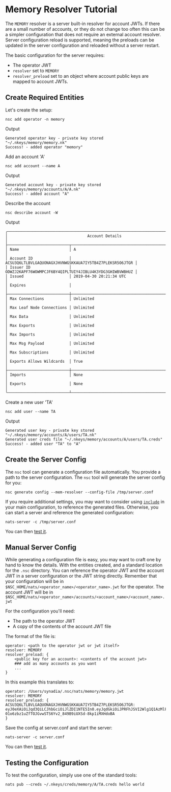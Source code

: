 # Memory Resolver Tutorial

The `MEMORY` resolver is a server built-in resolver for account JWTs. If there are a small number of accounts, or they do not change too often this can be a simpler configuration that does not require an external account resolver. Server configuration reload is supported, meaning the preloads can be updated in the server configuration and reloaded without a server restart.

The basic configuration for the server requires:

* The operator JWT
* `resolver` set to `MEMORY`
* `resolver_preload` set to an object where account public keys are mapped to account JWTs.

## Create Required Entities

Let's create the setup:

```shell
nsc add operator -n memory
```

Output

```
Generated operator key - private key stored "~/.nkeys/memory/memory.nk"
Success! - added operator "memory"
```

Add an account 'A'

```shell
nsc add account --name A
```

Output

```
Generated account key - private key stored "~/.nkeys/memory/accounts/A/A.nk"
Success! - added account "A"
```

Describe the account

```shell
nsc describe account -W
```

Output

```
╭──────────────────────────────────────────────────────────────────────────────────────╮
│                                   Account Details                                    │
├───────────────────────────┬──────────────────────────────────────────────────────────┤
│ Name                      │ A                                                        │
│ Account ID                │ ACSU3Q6LTLBVLGAQUONAGXJHVNWGSKKAUA7IY5TB4Z7PLEKSR5O6JTGR │
│ Issuer ID                 │ ODWZJ2KAPF76WOWMPCJF6BY4QIPLTUIY4JIBLU4K3YDG3GHIWBVWBHUZ │
│ Issued                    │ 2019-04-30 20:21:34 UTC                                  │
│ Expires                   │                                                          │
├───────────────────────────┼──────────────────────────────────────────────────────────┤
│ Max Connections           │ Unlimited                                                │
│ Max Leaf Node Connections │ Unlimited                                                │
│ Max Data                  │ Unlimited                                                │
│ Max Exports               │ Unlimited                                                │
│ Max Imports               │ Unlimited                                                │
│ Max Msg Payload           │ Unlimited                                                │
│ Max Subscriptions         │ Unlimited                                                │
│ Exports Allows Wildcards  │ True                                                     │
├───────────────────────────┼──────────────────────────────────────────────────────────┤
│ Imports                   │ None                                                     │
│ Exports                   │ None                                                     │
╰───────────────────────────┴──────────────────────────────────────────────────────────╯
```

Create a new user 'TA'

```shell
nsc add user --name TA
```

Output

```
Generated user key - private key stored "~/.nkeys/memory/accounts/A/users/TA.nk"
Generated user creds file "~/.nkeys/memory/accounts/A/users/TA.creds"
Success! - added user "TA" to "A"
```

## Create the Server Config

The `nsc` tool can generate a configuration file automatically. You provide a path to the server configuration. The `nsc` tool will generate the server config for you:

```shell
nsc generate config --mem-resolver --config-file /tmp/server.conf 
```

If you require additional settings, you may want to consider using [`include`](/running-a-nats-service/configuration/README.md#include-directive) in your main configuration, to reference the generated files. Otherwise, you can start a server and reference the generated configuration:

```shell
nats-server -c /tmp/server.conf
```

You can then [test it](mem_resolver.md#testing-the-configuration).

## Manual Server Config

While generating a configuration file is easy, you may want to craft one by hand to know the details. With the entities created, and a standard location for the `.nsc` directory. You can reference the operator JWT and the account JWT in a server configuration or the JWT string directly. Remember that your configuration will be in `$NSC_HOME/nats/<operator_name>/<operator_name>.jwt` for the operator. The account JWT will be in `$NSC_HOME/nats/<operator_name>/accounts/<account_name>/<account_name>.jwt`

For the configuration you'll need:

* The path to the operator JWT
* A copy of the contents of the account JWT file

The format of the file is:

```
operator: <path to the operator jwt or jwt itself>
resolver: MEMORY
resolver_preload: {
    <public key for an account>: <contents of the account jwt>
    ### add as many accounts as you want
    ...
}
```

In this example this translates to:

```
operator: /Users/synadia/.nsc/nats/memory/memory.jwt
resolver: MEMORY
resolver_preload: {
ACSU3Q6LTLBVLGAQUONAGXJHVNWGSKKAUA7IY5TB4Z7PLEKSR5O6JTGR: eyJ0eXAiOiJqd3QiLCJhbGciOiJlZDI1NTE5In0.eyJqdGkiOiJPRFhJSVI2Wlg1Q1AzMlFJTFczWFBENEtTSDYzUFNNSEZHUkpaT05DR1RLVVBISlRLQ0JBIiwiaWF0IjoxNTU2NjU1Njk0LCJpc3MiOiJPRFdaSjJLQVBGNzZXT1dNUENKRjZCWTRRSVBMVFVJWTRKSUJMVTRLM1lERzNHSElXQlZXQkhVWiIsIm5hbWUiOiJBIiwic3ViIjoiQUNTVTNRNkxUTEJWTEdBUVVPTkFHWEpIVk5XR1NLS0FVQTdJWTVUQjRaN1BMRUtTUjVPNkpUR1IiLCJ0eXBlIjoiYWNjb3VudCIsIm5hdHMiOnsibGltaXRzIjp7InN1YnMiOi0xLCJjb25uIjotMSwibGVhZiI6LTEsImltcG9ydHMiOi0xLCJleHBvcnRzIjotMSwiZGF0YSI6LTEsInBheWxvYWQiOi0xLCJ3aWxkY2FyZHMiOnRydWV9fX0._WW5C1triCh8a4jhyBxEZZP8RJ17pINS8qLzz-01o6zbz1uZfTOJGvwSTS6Yv2_849B9iUXSd-8kp1iMXHdoBA
}
```

Save the config at server.conf and start the server:

```shell
nats-server -c server.conf
```

You can then [test it](mem_resolver.md#testing-the-configuration).

## Testing the Configuration

To test the configuration, simply use one of the standard tools:

```shell
nats pub --creds ~/.nkeys/creds/memory/A/TA.creds hello world
```
